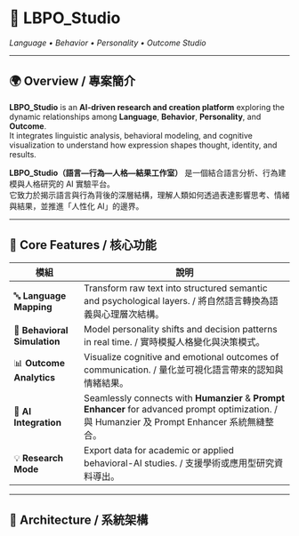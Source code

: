 # 🧠 LBPO_Studio  
*Language • Behavior • Personality • Outcome Studio*

---

## 🌍 Overview / 專案簡介

**LBPO_Studio** is an **AI-driven research and creation platform** exploring the dynamic relationships among **Language**, **Behavior**, **Personality**, and **Outcome**.  
It integrates linguistic analysis, behavioral modeling, and cognitive visualization to understand how expression shapes thought, identity, and results.

**LBPO_Studio（語言—行為—人格—結果工作室）** 是一個結合語言分析、行為建模與人格研究的 AI 實驗平台。  
它致力於揭示語言與行為背後的深層結構，理解人類如何透過表達影響思考、情緒與結果，並推進「人性化 AI」的邊界。

---

## 🚀 Core Features / 核心功能

| 模組 | 說明 |
|------|------|
| 🔤 **Language Mapping** | Transform raw text into structured semantic and psychological layers. / 將自然語言轉換為語義與心理層次結構。 |
| 🧩 **Behavioral Simulation** | Model personality shifts and decision patterns in real time. / 實時模擬人格變化與決策模式。 |
| 📊 **Outcome Analytics** | Visualize cognitive and emotional outcomes of communication. / 量化並可視化語言帶來的認知與情緒結果。 |
| 🤖 **AI Integration** | Seamlessly connects with **Humanzier** & **Prompt Enhancer** for advanced prompt optimization. / 與 Humanzier 及 Prompt Enhancer 系統無縫整合。 |
| 💡 **Research Mode** | Export data for academic or applied behavioral-AI studies. / 支援學術或應用型研究資料導出。 |

---

## 🧩 Architecture / 系統架構
